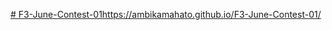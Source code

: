 [# F3-June-Contest-01](https://ambikamahato.github.io/F3-June-Contest-01/)https://ambikamahato.github.io/F3-June-Contest-01/
